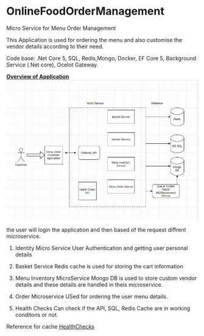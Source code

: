 # OnlineFoodOrderManagement
Micro Service for Menu Order Management

This Application is used for ordering the menu and also customise the vendor details according to their need.

Code base: .Net Core 5, SQL, Redis,Mongo, Docker, EF Core 5, Background Service (.Net core), Ocelot Gateway.

<b><u>Overview of Application</u></b> <br/>
![](Documents/OverviewDiagram.PNG)

the user will login the application and then based of the request diffrent microservice.

1) Identity Micro Service
 User Authentication and getting user personal details
 
2) Basket Service
  Redis cache is used for storing the cart information
  
3) Menu Inventory MicroService
 Mongo DB is used to store custom vendor details and these details are handled in theis microservice.
 
4) Order Microservice
  USed for ordering the user menu details.

5) Health Checks
 Can check if the API, SQL, Redis Cache are in working conditons or not.
 
 Reference for cache <a href="https://github.com/Xabaril/AspNetCore.Diagnostics.HealthChecks">HealthChecks</a>
